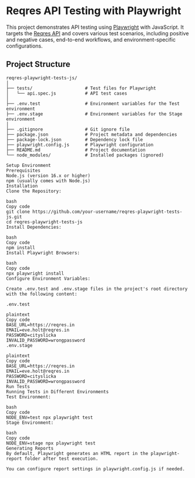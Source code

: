 # Reqres API Testing with Playwright

This project demonstrates API testing using [Playwright](https://playwright.dev/) with JavaScript. It targets the [Reqres API](https://reqres.in/) and covers various test scenarios, including positive and negative cases, end-to-end workflows, and environment-specific configurations.

## Project Structure

```plaintext
reqres-playwright-tests-js/
│
├── tests/                    # Test files for Playwright
│   └── api.spec.js           # API test cases
│
├── .env.test                 # Environment variables for the Test environment
├── .env.stage                # Environment variables for the Stage environment
│
├── .gitignore                # Git ignore file
├── package.json              # Project metadata and dependencies
├── package-lock.json         # Dependency lock file
├── playwright.config.js      # Playwright configuration
├── README.md                 # Project documentation
└── node_modules/             # Installed packages (ignored)

Setup Environment
Prerequisites
Node.js (version 16.x or higher)
npm (usually comes with Node.js)
Installation
Clone the Repository:

bash
Copy code
git clone https://github.com/your-username/reqres-playwright-tests-js.git
cd reqres-playwright-tests-js
Install Dependencies:

bash
Copy code
npm install
Install Playwright Browsers:

bash
Copy code
npx playwright install
Configure Environment Variables:

Create .env.test and .env.stage files in the project's root directory with the following content:

.env.test

plaintext
Copy code
BASE_URL=https://reqres.in
EMAIL=eve.holt@reqres.in
PASSWORD=cityslicka
INVALID_PASSWORD=wrongpassword
.env.stage

plaintext
Copy code
BASE_URL=https://reqres.in
EMAIL=eve.holt@reqres.in
PASSWORD=cityslicka
INVALID_PASSWORD=wrongpassword
Run Tests
Running Tests in Different Environments
Test Environment:

bash
Copy code
NODE_ENV=test npx playwright test
Stage Environment:

bash
Copy code
NODE_ENV=stage npx playwright test
Generating Reports
By default, Playwright generates an HTML report in the playwright-report folder after test execution.

You can configure report settings in playwright.config.js if needed.